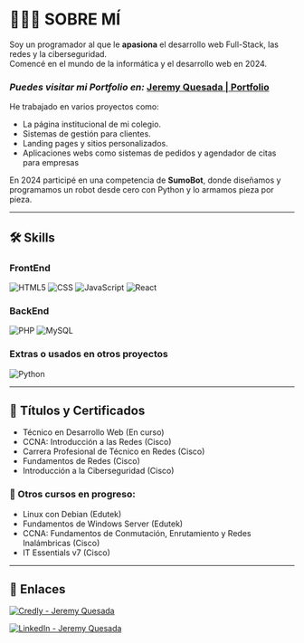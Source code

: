 # 👨🏻‍💻 SOBRE MÍ

Soy un programador al que le **apasiona** el desarrollo web Full-Stack, las redes y la ciberseguridad.  
Comencé en el mundo de la informática y el desarrollo web en 2024.  

### *Puedes visitar mi Portfolio en:* [Jeremy Quesada | Portfolio](https://jeremyqg.com/portfolio/)

He trabajado en varios proyectos como:
- La página institucional de mi colegio.
- Sistemas de gestión para clientes.
- Landing pages y sitios personalizados.
- Aplicaciones webs como sistemas de pedidos y agendador de citas para empresas

En 2024 participé en una competencia de **SumoBot**, donde diseñamos y programamos un robot desde cero con Python y lo armamos pieza por pieza.

---

## 🛠 Skills

### FrontEnd

<p align="left">

![HTML5](https://img.shields.io/badge/-HTML%205-white?style=for-the-badge&logo=html5&logoColor=white&labelColor=%23E34C26&color=%23E34C26)
![CSS](https://img.shields.io/badge/-CSS-white?style=for-the-badge&logo=css&logoColor=white&logoSize=auto&labelColor=rebeccapurple&color=rebeccapurple)
![JavaScript](https://img.shields.io/badge/-JavaScript-white?style=for-the-badge&logo=javascript&logoColor=black&labelColor=%23F0DB4F&color=%23F0DB4F)
![React](https://img.shields.io/badge/React-white?style=for-the-badge&logo=react&logoColor=black&logoSize=auto&color=%2361DAFB)
</p>

### BackEnd

<p align="left">

![PHP](https://img.shields.io/badge/PHP-white?style=for-the-badge&logo=php&logoColor=white&labelColor=%23474A8A&color=%23474A8A)
![MySQL](https://img.shields.io/badge/MySQL-nlack?style=for-the-badge&logo=mysql&logoColor=white&logoSize=auto&labelColor=black&color=%234479A1)
</p>

### Extras o usados en otros proyectos

<p align="left">

![Python](https://img.shields.io/badge/Python-white?style=for-the-badge&logo=python&logoColor=white&labelColor=yellow&color=yellow)
</p>


---

## 📄 Títulos y Certificados

- Técnico en Desarrollo Web (En curso)
- CCNA: Introducción a las Redes (Cisco)
- Carrera Profesional de Técnico en Redes (Cisco)
- Fundamentos de Redes (Cisco)
- Introducción a la Ciberseguridad (Cisco)

### 📖 Otros cursos en progreso:
- Linux con Debian (Edutek)
- Fundamentos de Windows Server (Edutek)
- CCNA: Fundamentos de Conmutación, Enrutamiento y Redes Inalámbricas (Cisco)
- IT Essentials v7 (Cisco)

---

## 🔗 Enlaces

[![Credly - Jeremy Quesada](https://img.shields.io/badge/Jeremy%20Quesada-white?style=for-the-badge&logo=credly&logoColor=white&labelColor=black&color=%23FF6B00)](https://www.credly.com/users/jeremy-quesada-garro)

[![LinkedIn - Jeremy Quesada](https://img.shields.io/badge/LinkedIn%20-%20Jeremy%20Quesada-white?style=for-the-badge&logo=linkedin&logoColor=white&labelColor=black&color=%230077b5)](https://www.linkedin.com/in/jeremy-quesada-garro-6a5710310/)
